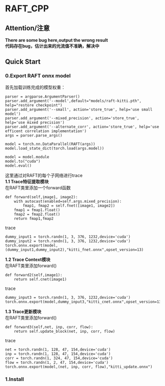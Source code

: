 # RAFT_CPP


## Attention/注意
**There are some bug here,output the wrong result**  
**代码存在bug，估计出来的光流值不准确，解决中**

## Quick Start
### 0.Export RAFT onnx model
首先加载训练完成的模型权重：
```
parser = argparse.ArgumentParser()
parser.add_argument('--model',default="models/raft-kitti.pth", help="restore checkpoint")
parser.add_argument('--small', action='store_true', help='use small model')
parser.add_argument('--mixed_precision', action='store_true', help='use mixed precision')
parser.add_argument('--alternate_corr', action='store_true', help='use efficent correlation implementation')
args = parser.parse_args()

model = torch.nn.DataParallel(RAFT(args))
model.load_state_dict(torch.load(args.model))

model = model.module
model.to("cuda")
model.eval()
```
这里通过对RAFT的每个子网络进行trace  
**1.1 Trace特征提取模块**  
在RAFT类里添加一个forward函数
```
def forward(self,image1, image2):
    with autocast(enabled=self.args.mixed_precision):
        fmap1, fmap2 = self.fnet([image1, image2])
    fmap1 = fmap1.float()
    fmap2 = fmap2.float()
    return fmap1,fmap2
```
trace
```
dummy_input1 = torch.randn(1, 3, 376, 1232,device='cuda')
dummy_input2 = torch.randn(1, 3, 376, 1232,device='cuda')
torch.onnx.export(model,(dummy_input1,dummy_input2),"kitti_fnet.onnx",opset_version=13)
```
**1.2 Trace Context模块**   
在RAFT类里添加forward()
```
def forward2(self,image1):
    return self.cnet(image1)
```
trace
```
dummy_input3 = torch.randn(1, 3, 376, 1232,device='cuda')
torch.onnx.export(model,dummy_input3,"kitti_cnet.onnx",opset_version=13)
```
**1.3 Trace更新模块**   
在RAFT类里添加forward()
```
def forward3(self,net, inp, corr, flow):
    return self.update_block(net, inp, corr, flow)
```
trace
```
net = torch.randn(1, 128, 47, 154,device='cuda')
inp = torch.randn(1, 128, 47, 154,device='cuda')
corr = torch.randn(1, 324, 47, 154,device='cuda')
flow = torch.randn(1, 2, 47, 154,device='cuda')
torch.onnx.export(model,(net, inp, corr, flow),"kitti_update.onnx")
```



### 1.Install
```

```




